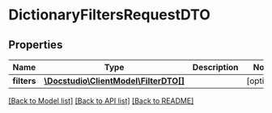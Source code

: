 # DictionaryFiltersRequestDTO

## Properties
Name | Type | Description | Notes
------------ | ------------- | ------------- | -------------
**filters** | [**\Docstudio\ClientModel\FilterDTO[]**](FilterDTO.md) |  | [optional] 

[[Back to Model list]](../../README.md#documentation-for-models) [[Back to API list]](../../README.md#documentation-for-api-endpoints) [[Back to README]](../../README.md)

